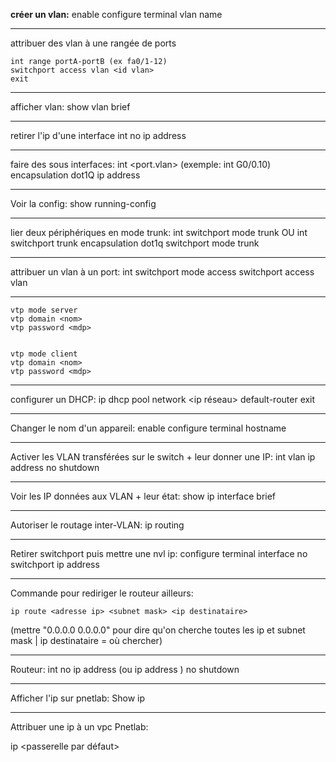
**créer un vlan:**
	enable
	configure terminal
	vlan <id nombre>
	name <nom>

----------------------------------------------

attribuer des vlan à une rangée de ports

	int range portA-portB (ex fa0/1-12)
	switchport access vlan <id vlan>
	exit

----------------------------------------------

afficher vlan:
	show vlan brief

----------------------------------------------

retirer l'ip d'une interface
	int <port>
	no ip address

----------------------------------------------

faire des sous interfaces:
	int <port.vlan> (exemple: int G0/0.10)
	encapsulation dot1Q <id vlan>
	ip address <gateway> <subnet mask>

----------------------------------------------

 Voir la config:
	 show running-config

----------------------------------------------

lier deux périphériques en mode trunk:
	int <port>
	switchport mode trunk
OU
	int <port>
	switchport trunk encapsulation dot1q
	switchport mode trunk


----------------------------------------------

attribuer un vlan à un port:
	int <port>
	switchport mode access
	switchport access vlan <id vlan>

----------------------------------------------

	vtp mode server
	vtp domain <nom>
	vtp password <mdp>


	vtp mode client
	vtp domain <nom>
	vtp password <mdp>

----------------------------------------------

configurer un DHCP:
	ip dhcp pool <nom>
	network <ip réseau> <subnet mask>
	default-router <gateway>
	exit

----------------------------------------------

Changer le nom d'un appareil:
	enable
	configure terminal
	hostname <nom>

-----------------------------------------------

Activer les VLAN transférées sur le switch + leur donner une IP:
	int vlan <id vlan>
	ip address <gateway> <subnet mask>
	no shutdown

-----------------------------------------------

Voir les IP données aux VLAN + leur état:
	show ip interface brief

-----------------------------------------------

Autoriser le routage inter-VLAN:
	ip routing

-----------------------------------------------

Retirer switchport puis mettre une nvl ip:
	configure terminal
	interface <port>
	no switchport
	ip address <ip> <subnet mask>

-----------------------------------------------

Commande pour rediriger le routeur ailleurs:

	ip route <adresse ip> <subnet mask> <ip destinataire>

(mettre "0.0.0.0 0.0.0.0" pour dire qu'on cherche toutes les ip et subnet mask | ip destinataire = où chercher)

-----------------------------------------------

Routeur:
int <port>
no ip address (ou ip address <IP> <SubnetMask>)
no shutdown

------------------------------------------------

Afficher l'ip sur pnetlab:
Show ip

-------------------------------------------------

Attribuer une ip à un vpc Pnetlab:

ip <adresse ip> <subnet mask ou CIDR> <passerelle par défaut>
